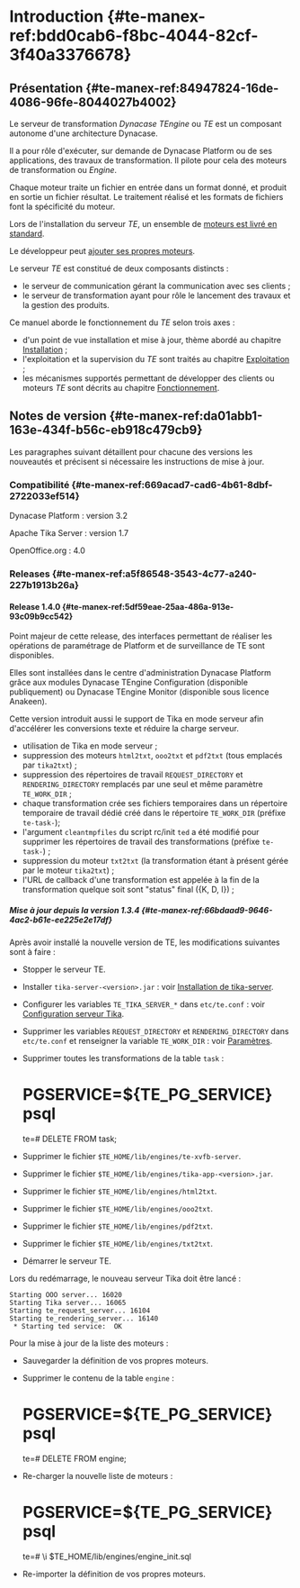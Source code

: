 # Introduction {#te-manex-ref:bdd0cab6-f8bc-4044-82cf-3f40a3376678}

## Présentation {#te-manex-ref:84947824-16de-4086-96fe-8044027b4002}

Le serveur de transformation *Dynacase TEngine* ou *TE* est un composant
autonome d'une architecture Dynacase.

Il a pour rôle d'exécuter, sur demande de Dynacase Platform ou de ses
applications, des travaux de transformation. Il pilote pour cela des moteurs de
transformation ou *Engine*.

Chaque moteur traite un fichier en entrée dans un format donné, et produit en
sortie un fichier résultat. Le traitement réalisé et les formats de fichiers
font la spécificité du moteur.

Lors de l'installation du serveur *TE*, un ensemble de [moteurs est livré en
standard][std_engines].

Le développeur peut [ajouter ses propres moteurs][add_engines].

Le serveur *TE* est constitué de deux composants distincts :

* le serveur de communication gérant la communication avec ses clients ;
* le serveur de transformation ayant pour rôle le lancement des travaux et la
  gestion des produits.

Ce manuel aborde le fonctionnement du *TE* selon trois axes :

* d'un point de vue installation et mise à jour, thème abordé au chapitre
  [Installation][installation] ;
* l'exploitation et la supervision du *TE* sont traités au chapitre
  [Exploitation][exploitation] ;
* les mécanismes supportés permettant de développer des clients ou moteurs *TE*
  sont décrits au chapitre [Fonctionnement][fonctionnement].

## Notes de version {#te-manex-ref:da01abb1-163e-434f-b56c-eb918c479cb9}

Les paragraphes suivant détaillent pour chacune des versions les nouveautés
et précisent si nécessaire les instructions de mise à jour.

### Compatibilité {#te-manex-ref:669acad7-cad6-4b61-8dbf-2722033ef514}

Dynacase Platform
:  version 3.2

Apache Tika Server
:  version 1.7

OpenOffice.org
:  4.0

### Releases {#te-manex-ref:a5f86548-3543-4c77-a240-227b1913b26a}

#### Release 1.4.0 {#te-manex-ref:5df59eae-25aa-486a-913e-93c09b9cc542}

Point majeur de cette release, des interfaces permettant de réaliser les
opérations de paramétrage de Platform et de surveillance de TE sont
disponibles.

Elles sont installées dans le centre d'administration Dynacase Platform grâce
aux modules Dynacase TEngine Configuration (disponible publiquement) ou
Dynacase TEngine Monitor (disponible sous licence Anakeen).

Cette version introduit aussi le support de Tika en mode serveur afin
d'accélérer les conversions texte et réduire la charge serveur.

* utilisation de Tika en mode serveur ;
* suppression des moteurs `html2txt`, `ooo2txt` et `pdf2txt` (tous emplacés par
  `tika2txt`) ;
* suppression des répertoires de travail `REQUEST_DIRECTORY` et
  `RENDERING_DIRECTORY` remplacés par une seul et même paramètre `TE_WORK_DIR`
  ;
* chaque transformation crée ses fichiers temporaires dans un répertoire
  temporaire de travail dédié créé dans le répertoire `TE_WORK_DIR` (préfixe
  `te-task-`);
* l'argument `cleantmpfiles` du script rc/init `ted` a été modifié pour
  supprimer les répertoires de travail des transformations (préfixe `te-task-`)
  ;
* suppression du moteur `txt2txt` (la transformation étant à présent gérée par
  le moteur `tika2txt`) ;
* l'URL de callback d'une transformation est appelée à la fin de la
  transformation quelque soit sont "status" final ({K, D, I}) ;

##### Mise à jour depuis la version 1.3.4 {#te-manex-ref:66bdaad9-9646-4ac2-b61e-ee225e2e17df}

Après avoir installé la nouvelle version de TE, les modifications suivantes
sont à faire :

* Stopper le serveur TE.
* Installer `tika-server-<version>.jar` : voir [Installation de
  tika-server](#tika-server).
* Configurer les variables `TE_TIKA_SERVER_*` dans `etc/te.conf` : voir
  [Configuration serveur Tika](#te-manex-ref:0260dfe8-d1c9-40c8-b2ba-666988ae4c09).
* Supprimer les variables `REQUEST_DIRECTORY` et `RENDERING_DIRECTORY` dans
  `etc/te.conf` et renseigner la variable `TE_WORK_DIR` : voir
  [Paramètres](#te-manex-ref:0260dfe8-d1c9-40c8-b2ba-666988ae4c09).
* Supprimer toutes les transformations de la table `task` :

    # PGSERVICE=${TE_PG_SERVICE} psql
    te=# DELETE FROM task;

* Supprimer le fichier `$TE_HOME/lib/engines/te-xvfb-server`.
* Supprimer le fichier `$TE_HOME/lib/engines/tika-app-<version>.jar`.
* Supprimer le fichier `$TE_HOME/lib/engines/html2txt`.
* Supprimer le fichier `$TE_HOME/lib/engines/ooo2txt`.
* Supprimer le fichier `$TE_HOME/lib/engines/pdf2txt`.
* Supprimer le fichier `$TE_HOME/lib/engines/txt2txt`.
* Démarrer le serveur TE.

Lors du redémarrage, le nouveau serveur Tika doit être lancé :

    Starting OOO server... 16020
    Starting Tika server... 16065
    Starting te_request_server... 16104
    Starting te_rendering_server... 16140
     * Starting ted service:  OK

Pour la mise à jour de la liste des moteurs :

* Sauvegarder la définition de vos propres moteurs.
* Supprimer le contenu de la table `engine` :

    # PGSERVICE=${TE_PG_SERVICE} psql
    te=# DELETE FROM engine;

* Re-charger la nouvelle liste de moteurs :

    # PGSERVICE=${TE_PG_SERVICE} psql
    te=# \i $TE_HOME/lib/engines/engine_init.sql

* Re-importer la définition de vos propres moteurs.

<!-- links -->
[std_engines]: #te-manex-ref:49dd054a-e596-4ebe-9e75-adca937f630b
[add_engines]: #te-manex-ref:87061b8c-19ca-4a7b-b370-706ae3fe1160
[installation]: #te-manex-ref:99a9bb66-739f-4fa4-88f9-fe236a9a8e7c
[exploitation]: #te-manex-ref:cdff4ee0-3ed7-4293-8de9-ab53dc8ad312
[fonctionnement]: #te-manex-ref:674a6c70-eb4e-415d-8f03-5a2a7142578e
